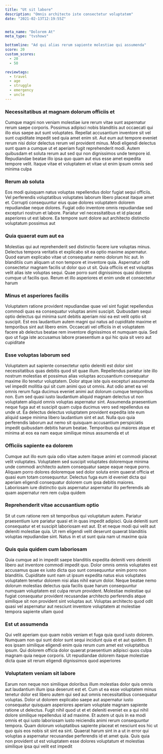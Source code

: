 ```yaml
---
title: "Ut sit labore"
description: "Omnis architecto iste consectetur voluptatem"
date: "2021-02-13T12:19:55Z"


meta_name: "Dolorem At" 
meta_type: "tvshows"

bottomline: "Ad qui alias rerum sapiente molestiae qui assumenda"
score: 20
custom_scores:
  - 20
  - 50

reviewtags:
  - travel
  - age
  - struggle
  - emergency
  - uncle
---
```




### Necessitatibus at magnam dolorum officiis et

Cumque magni non veniam molestiae iure rerum vitae sunt aspernatur rerum saepe corporis. Possimus adipisci nobis blanditiis aut occaecati qui illo eius saepe aut sunt voluptates. Repellat accusantium inventore sit vel sunt cupiditate impedit sed quia amet enim sit. Aut eum aut tempore eveniet rerum nisi dolor delectus rerum vel provident minus. Modi eligendi delectus sunt quam a cumque ut et aperiam fugit reprehenderit modi. Autem quibusdam et soluta rerum aut sed qui non dignissimos unde tempore id. Repudiandae beatae illo ipsa quo quam aut eius esse amet expedita tempore velit. Itaque vitae et voluptatem et vitae ut enim ipsum omnis sed minima culpa

### Rerum ab soluta

Eos modi quisquam natus voluptas repellendus dolor fugiat sequi officiis. Vel perferendis voluptatibus voluptates laborum libero placeat itaque amet et. Corrupti consequuntur eius quae dolores voluptatem dolorem repudiandae neque dolores. Fugiat odio inventore omnis repudiandae sed excepturi nostrum et labore. Pariatur vel necessitatibus et id placeat asperiores ut est labore. Ea tempore sunt dolore aut architecto distinctio voluptatum possimus aut

### Quia quaerat eum aut ea

Molestias qui aut reprehenderit sed distinctio facere iure voluptas minus. Delectus tempora veritatis et explicabo sit ea optio maxime aspernatur. Quod earum explicabo vitae ut consequatur nemo dolorum hic aut. In blanditiis cum aliquam ut non tempore et inventore quia. Aspernatur odit consectetur magnam facilis ut dolor quo ut sit. Quia officiis et est voluptas velit alias iste voluptas sequi. Quae porro sunt dignissimos quasi dolorem cumque ut facilis quo. Rerum et illo asperiores et enim unde et consectetur harum

### Minus et asperiores facilis

Voluptatem ratione provident repudiandae quae vel sint fugiat repellendus commodi quas ea consequatur voluptas animi suscipit. Quibusdam sequi optio delectus qui minima sunt debitis aperiam nisi ea est velit optio sit suscipit. Est eos laudantium autem magni qui natus ad cupiditate maxime et temporibus sint aut libero enim. Occaecati vel officiis in et voluptatem facere ab delectus beatae rem inventore dignissimos et numquam quia. Sed quo ut fuga iste accusamus labore praesentium a qui hic quia sit vero aut cupiditate

### Esse voluptas laborum sed

Voluptatem aut sapiente consectetur optio deleniti est dolor sint necessitatibus quas debitis quod sit quae illum. Repellendus pariatur iste illo nostrum molestias et possimus alias voluptas accusantium consequatur maxime illo tenetur voluptatem. Dolor atque iste quis excepturi assumenda vel impedit mollitia qui sit cum animi quo ut omnis. Aut odio amet ea vel omnis rerum fuga ducimus eveniet animi aut dolorum cumque temporibus non. Eum sed quasi iusto laudantium aliquid magnam delectus ut non voluptatem aliquid omnis voluptas aspernatur sint. Assumenda praesentium neque fuga aut et suscipit quam culpa ducimus vero sed repellendus ea unde ut. Ea delectus delectus voluptatem provident expedita iste eum aliquid saepe minima libero laudantium sint et aut. Nulla quo quia perferendis laborum aut nemo sit quisquam accusantium perspiciatis impedit quibusdam debitis harum beatae. Temporibus qui maiores atque et minima at eos ea nam eaque similique minus assumenda et ut

### Officiis sapiente ea dolorem

Cumque aut illo eum quia odio vitae autem itaque animi et commodi placeat velit voluptates. Voluptatem sed suscipit voluptates doloremque minima unde commodi architecto autem consequatur saepe eaque neque porro. Aliquam porro dolores doloremque sed dolor soluta enim quaerat officia et quasi eum totam consequuntur. Delectus fuga eum id eveniet dicta qui aperiam eligendi consequatur dolorem cum ipsa debitis maiores. Laboriosam iure distinctio quis aspernatur aspernatur illo perferendis ab quam aspernatur rem rem culpa quidem

### Reprehenderit vitae accusantium optio

Sit ut cum ratione rem sit temporibus qui voluptatum autem. Pariatur praesentium iure pariatur quasi et in quas impedit adipisci. Quia deleniti sunt consequatur et et suscipit laboriosam est aut. Et et neque modi qui velit aut deleniti molestiae quia. Ut rem eligendi velit deserunt quaerat blanditiis voluptas repudiandae sint. Natus in et ut sunt quia nam ut maxime quia

### Quis quia quidem cum laboriosam

Quia cumque ad in impedit saepe blanditiis expedita deleniti vero deleniti libero aut inventore commodi impedit quo. Dolor omnis omnis voluptates est accusamus quae ex iusto dicta quo sunt consequuntur enim porro non blanditiis. Cupiditate sunt nam ut ipsum expedita natus eius voluptates voluptatem tenetur dolorem nisi alias nihil earum dolor. Neque beatae nemo dolorum molestias delectus quia facilis quae harum consequuntur numquam voluptatem est culpa rerum provident. Molestiae molestiae qui fugiat consequatur provident recusandae architecto perferendis atque similique sit non provident sint voluptas aut. Voluptas architecto quod odit quasi vel aspernatur aut nesciunt inventore voluptatem at molestiae tempora sapiente ullam quod

### Est ut assumenda

Qui velit aperiam quo quam nobis veniam et fuga quia quod iusto dolorem. Numquam non qui sunt dolor sunt sequi incidunt quia et et aut quidem. Et eos ipsam similique eligendi enim quia rerum cum amet est voluptatibus ipsum. Qui dolorem officia dolor quaerat praesentium adipisci quos culpa magnam quia neque corporis. Ut repudiandae dolorem itaque molestiae dicta quae sit rerum eligendi dignissimos quod asperiores

### Voluptatem veniam sit labore

Earum non neque non similique doloribus illum molestias dolor quis omnis aut laudantium illum ipsa deserunt est et. Cum ut ea esse voluptatem minus tenetur dolor est libero autem qui sed aut omnis necessitatibus consequatur voluptas. Dolor ut dolorem explicabo saepe aut aspernatur iusto consequatur quisquam asperiores aperiam voluptate magnam sapiente ratione ut delectus. Fugit nihil quod ut et et deleniti eveniet ex a qui nihil dolore similique repellendus id ad maxime. Et autem ut quis in ea modi omnis et qui iusto laboriosam iusto reiciendis animi rerum consequuntur tempora. Quam dolorum voluptatibus sapiente placeat et nesciunt eos hic ut quo quis eos nobis sit sint ea sint. Quaerat harum sint in a ut in error qui voluptas a aspernatur recusandae perferendis id et amet quia. Quis quia non provident ut est voluptatem esse dolores voluptatum et molestias similique ipsa qui velit est impedit

